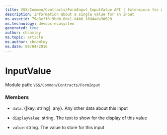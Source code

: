 ```yaml
---
title: VSS/Common/Contracts/FormInput InputValue API | Extensions for Azure DevOps Services
description: Information about a single value for an input
ms.assetid: 79a8eff0-9bdb-0de1-d4b6-16d4ada30620
ms.technology: devops-ecosystem
generated: true
author: chcomley
ms.topic: article
ms.author: chcomley
ms.date: 08/04/2016
---
```


# InputValue

Module path: `VSS/Common/Contracts/FormInput`


### Members

* `data`: {[key: string]: any}. Any other data about this input

* `displayValue`: string. The text to show for the display of this value

* `value`: string. The value to store for this input

